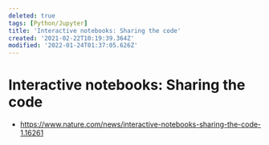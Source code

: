 ```yaml
---
deleted: true
tags: [Python/Jupyter]
title: 'Interactive notebooks: Sharing the code'
created: '2021-02-22T10:19:39.364Z'
modified: '2022-01-24T01:37:05.626Z'
---
```


# Interactive notebooks: Sharing the code

* https://www.nature.com/news/interactive-notebooks-sharing-the-code-1.16261



